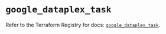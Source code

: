# `google_dataplex_task`

Refer to the Terraform Registry for docs: [`google_dataplex_task`](https://registry.terraform.io/providers/hashicorp/google/6.39.0/docs/resources/dataplex_task).
